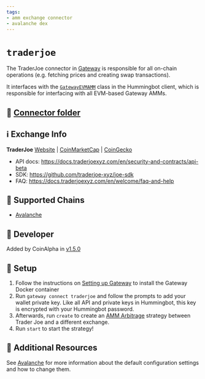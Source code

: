 ```yaml
---
tags:
- amm exchange connector
- avalanche dex
---
```


# `traderjoe`

The TraderJoe connector in [Gateway](/gateway) is responsible for all on-chain operations (e.g. fetching prices and creating swap transactions).

It interfaces with the [`GatewayEVMAMM`](https://github.com/hummingbot/hummingbot/blob/master/hummingbot/connector/gateway_EVM_AMM.py) class in the Hummingbot client, which is responsible for interfacing with all EVM-based Gateway AMMs.

## 📁 [Connector folder](https://github.com/hummingbot/hummingbot/tree/master/gateway/src/connectors/traderjoe)

## ℹ️ Exchange Info

**TraderJoe**
[Website](https://traderjoexyz.com/trade/) | [CoinMarketCap](https://coinmarketcap.com/exchanges/traderjoe/) | [CoinGecko](https://www.coingecko.com/en/exchanges/traderjoe)

* API docs: <https://docs.traderjoexyz.com/en/security-and-contracts/api-beta>
* SDK: <https://github.com/traderjoe-xyz/joe-sdk>
* FAQ: <https://docs.traderjoexyz.com/en/welcome/faq-and-help>

## 🔗 Supported Chains

* [Avalanche](/gateway/chains/ethereum/#avalanche)

## 👷 Developer

Added by CoinAlpha in [v1.5.0](/release-notes/1.5.0/)

## 🔑 Setup

1. Follow the instructions on [Setting up Gateway](/gateway/setup) to install the Gateway Docker container
2. Run `gateway connect traderjoe` and follow the prompts to add your wallet private key. Like all API and private keys in Hummingbot, this key is encrypted with your Hummingbot password.
3. Afterwards, run `create` to create an [AMM Arbitrage](/strategies/amm-arbitrage/) strategy between Trader Joe and a different exchange.
4. Run `start` to start the strategy!

## 📘 Additional Resources

See [Avalanche](/chains/ethereum/#avalanche) for more information about the default configuration settings and how to change them.